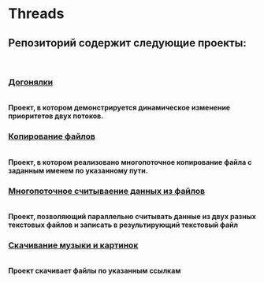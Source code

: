 # Threads
<h2>Репозиторий содержит следующие проекты: </h2><br>
<h3><a href="https://github.com/RiazanovKS/Threads/tree/master/src/ru/rks/Races">Догонялки</a></h3><br>
<b>Проект, в котором демонстрируется динамическое изменение приоритетов двух потоков.</b><br>
<h3><a href="https://github.com/RiazanovKS/Threads/tree/master/src/ru/rks/copyfiles">Копирование файлов</a></h3><br>
<b>Проект, в котором реализовано многопоточное копирование файла с заданным именем по указанному пути.</b><br>
<h3><a href="https://github.com/RiazanovKS/Threads/tree/master/src/ru/rks/ReadAndWrite">Многопоточное считываение данных из файлов</a></h3><br>
<b>Проект, позволяющий параллельно считывать данные из двух разных текстовых файлов и записать в результирующий текстовый файл</b>
<h3><a href ="https://github.com/RiazanovKS/Threads/tree/master/src/ru/rks/FileDownloader">Скачивание музыки и картинок</a></h3><br>
<b>Проект скачивает файлы по указанным ссылкам</b>
